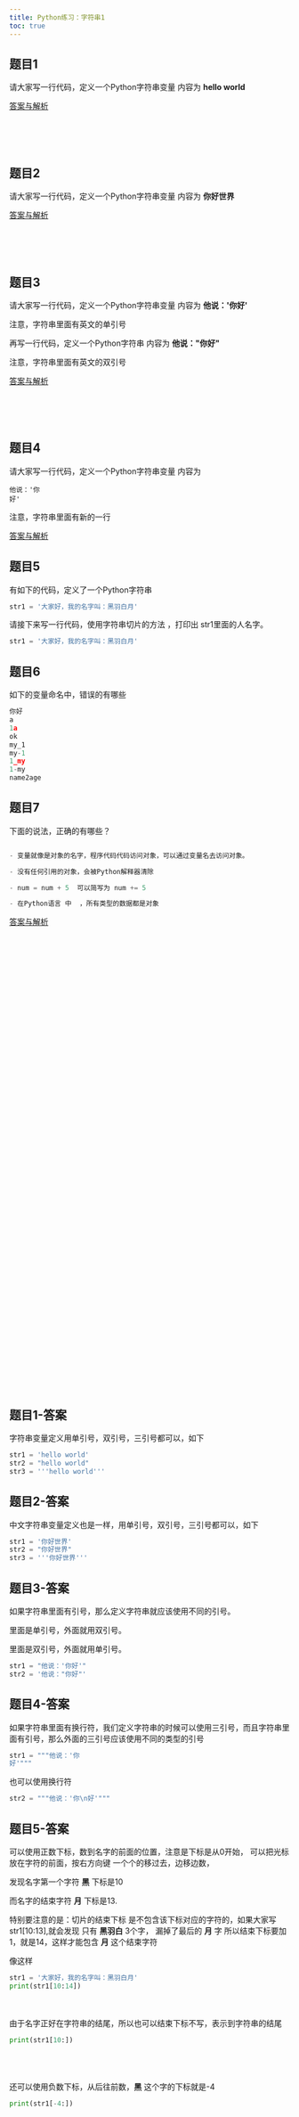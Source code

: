 ```yaml
---
title: Python练习：字符串1
toc: true
---
```


## 题目1

请大家写一行代码，定义一个Python字符串变量 内容为 **hello world** 





[答案与解析](#题目1-答案)




<br><br><br>
## 题目2

请大家写一行代码，定义一个Python字符串变量 内容为 **你好世界** 


[答案与解析](#题目2-答案)





<br><br><br>
## 题目3

请大家写一行代码，定义一个Python字符串变量 内容为 **他说：'你好'**

注意，字符串里面有英文的单引号

再写一行代码，定义一个Python字符串 内容为 **他说："你好"**

注意，字符串里面有英文的双引号

[答案与解析](#题目3-答案)




<br><br><br>
## 题目4

请大家写一行代码，定义一个Python字符串变量 内容为 
```
他说：'你
好'
```

注意，字符串里面有新的一行



[答案与解析](#题目4-答案)



## 题目5

有如下的代码，定义了一个Python字符串


```python
str1 = '大家好，我的名字叫：黑羽白月'
```

请接下来写一行代码，使用字符串切片的方法 ，打印出 str1里面的人名字。



```python
str1 = '大家好，我的名字叫：黑羽白月'
```



## 题目6

如下的变量命名中，错误的有哪些

```py
你好
a
1a
ok
my_1
my-1
1_my
1-my
name2age
```



## 题目7

下面的说法，正确的有哪些？

```py

- 变量就像是对象的名字，程序代码代码访问对象，可以通过变量名去访问对象。

- 没有任何引用的对象，会被Python解释器清除

- num = num + 5  可以简写为 num += 5

- 在Python语言 中  ，所有类型的数据都是对象

```

[答案与解析](#题目7-答案)


<br><br><br><br><br><br><br><br><br><br><br><br><br><br><br><br><br><br><br><br><br><br><br><br><br><br><br><br><br><br><br><br><br><br><br><br><br><br><br><br><br><br><br><br><br><br><br><br>

## 题目1-答案

字符串变量定义用单引号，双引号，三引号都可以，如下

```python
str1 = 'hello world'
str2 = "hello world"
str3 = '''hello world'''
```





## 题目2-答案


中文字符串变量定义也是一样，用单引号，双引号，三引号都可以，如下

```python
str1 = '你好世界'
str2 = "你好世界"
str3 = '''你好世界'''
```




## 题目3-答案

如果字符串里面有引号，那么定义字符串就应该使用不同的引号。

里面是单引号，外面就用双引号。

里面是双引号，外面就用单引号。

```python
str1 = "他说：'你好'"
str2 = '他说："你好"'
```



## 题目4-答案

如果字符串里面有换行符，我们定义字符串的时候可以使用三引号，而且字符串里面有引号，那么外面的三引号应该使用不同的类型的引号

```py
str1 = """他说：'你
好'"""
```

也可以使用换行符


```py
str2 = """他说：'你\n好'"""
```



## 题目5-答案

可以使用正数下标，数到名字的前面的位置，注意是下标是从0开始，
可以把光标放在字符的前面，按右方向键 一个个的移过去，边移边数，

发现名字第一个字符 **黑** 下标是10

而名字的结束字符 **月** 下标是13. 

特别要注意的是：切片的结束下标 是不包含该下标对应的字符的，如果大家写str1[10:13],就会发现
只有 **黑羽白** 3个字， 漏掉了最后的 **月** 字
所以结束下标要加1，就是14，这样才能包含 **月** 这个结束字符

像这样

```python
str1 = '大家好，我的名字叫：黑羽白月'
print(str1[10:14])
```

<br><br>
由于名字正好在字符串的结尾，所以也可以结束下标不写，表示到字符串的结尾

```python
print(str1[10:])
```




<br><br><br>
还可以使用负数下标，从后往前数，**黑** 这个字的下标就是-4

```python
print(str1[-4:])
```

